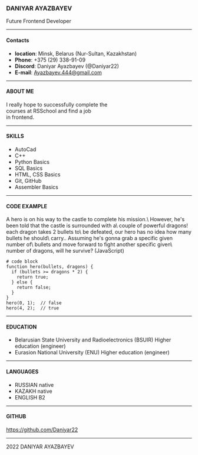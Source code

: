 ### DANIYAR AYAZBAYEV

Future Frontend Developer

---

#### Contacts

- **location**: Minsk, Belarus (Nur-Sultan, Kazakhstan)
- **Phone**: +375 (29) 338-91-09
- **Discord**: Daniyar Ayazbayev (@Daniyar22)
- **E-mail**: Ayazbayev.444@gmail.com

---

#### ABOUT ME

I really hope to successfully complete the\
courses at RSSchool and find a job\
in frontend.

---

#### SKILLS

- AutoCad
- C++
- Python Basics
- SQL Basics
- HTML, CSS Basics
- Git, GitHub
- Assembler Basics

---

#### CODE EXAMPLE

A hero is on his way to the castle to complete his mission.\ However, he's been told that the castle is surrounded with a\ couple of powerful dragons! each dragon takes 2 bullets to\ be defeated, our hero has no idea how many bullets he should\ carry.. Assuming he's gonna grab a specific given number of\ bullets and move forward to fight another specific given\ number of dragons, will he survive?
(JavaScript)

```
# code block
function hero(bullets, dragons) {
  if (bullets >= dragons * 2) {
    return true;
  } else {
    return false;
  }
}
hero(0, 1);  // false
hero(4, 2);  // true
```

---

#### EDUCATION

- Belarusian State University and Radioelectronics (BSUIR) Higher education (engineer)
- Eurasion National University (ENU) Higher education (engineer)

---

#### LANGUAGES

- RUSSIAN native
- KAZAKH native
- ENGLISH B2

---

#### GITHUB

https://github.com/Daniyar22

---

2022 DANIYAR AYAZBAYEV
